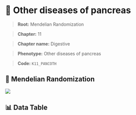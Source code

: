 # 🧪 Other diseases of pancreas

> **Root:** Mendelian Randomization

> **Chapter:** 11  

> **Chapter name:** Digestive

> **Phenotype:** Other diseases of pancreas  

> **Code:** `K11_PANCOTH`

## 🧬 Mendelian Randomization  

<img src="/MR/Figures/Forward/K11_PANCOTH.png"/>

## 📊 Data Table

<CsvTableMRF src="/MR_Data/Forward/K11_PANCOTH.csv"/>
